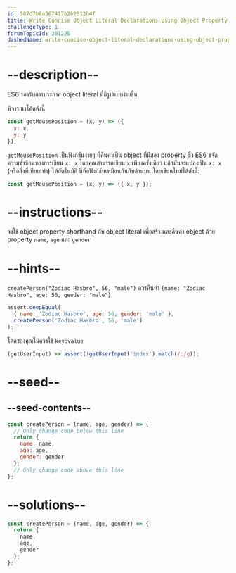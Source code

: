 ```yaml
---
id: 587d7b8a367417b2b2512b4f
title: Write Concise Object Literal Declarations Using Object Property Shorthand
challengeType: 1
forumTopicId: 301225
dashedName: write-concise-object-literal-declarations-using-object-property-shorthand
---
```


# --description--

ES6 รองรับการประกาศ object literal ที่มีรูปแบบง่ายขึ้น 

พิจารณาโค้ดดังนี้

```js
const getMousePosition = (x, y) => ({
  x: x,
  y: y
});
```

`getMousePosition` เป็นฟังก์ชันง่ายๆ ที่คืนค่าเป็น object ที่มีสอง property ซึ่ง ES6 ขจัดความซ้ำซ้อนของการเขียน `x: x` โดยคุณสามารถเขียน `x` เพียงครั้งเดียว แล้วมันจะแปลงเป็น `x: x` (หรือสิ่งที่เทียบเท่า) ให้อัตโนมัติ นี่คือฟังก์ชันเหมือนกันกับด้านบน โดยเขียนใหม่ได้ดังนี้:

```js
const getMousePosition = (x, y) => ({ x, y });
```

# --instructions--

จงใช้ object property shorthand กับ object literal เพื่อสร้างและคืนค่า object ด้วย property `name`, `age` และ `gender`


# --hints--

`createPerson("Zodiac Hasbro", 56, "male")` ควรคืนค่า `{name: "Zodiac Hasbro", age: 56, gender: "male"}`

```js
assert.deepEqual(
  { name: 'Zodiac Hasbro', age: 56, gender: 'male' },
  createPerson('Zodiac Hasbro', 56, 'male')
);
```

โค้ดของคุณไม่ควรใช้ `key:value`

```js
(getUserInput) => assert(!getUserInput('index').match(/:/g));
```

# --seed--

## --seed-contents--

```js
const createPerson = (name, age, gender) => {
  // Only change code below this line
  return {
    name: name,
    age: age,
    gender: gender
  };
  // Only change code above this line
};
```

# --solutions--

```js
const createPerson = (name, age, gender) => {
  return {
    name,
    age,
    gender
  };
};
```
